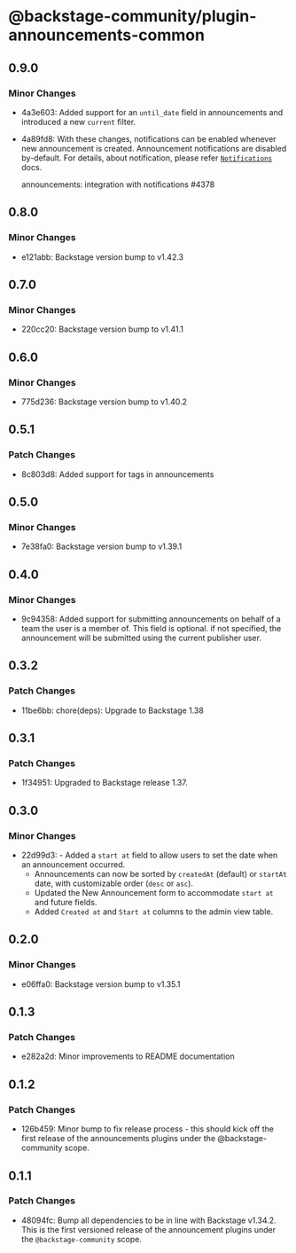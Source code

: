 # @backstage-community/plugin-announcements-common

## 0.9.0

### Minor Changes

- 4a3e603: Added support for an `until_date` field in announcements and introduced a new `current` filter.
- 4a89fd8: With these changes, notifications can be enabled whenever new announcement is created. Announcement notifications are disabled by-default. For details, about notification, please refer [`Notifications`](https://backstage.io/docs/notifications/) docs.

  announcements: integration with notifications #4378

## 0.8.0

### Minor Changes

- e121abb: Backstage version bump to v1.42.3

## 0.7.0

### Minor Changes

- 220cc20: Backstage version bump to v1.41.1

## 0.6.0

### Minor Changes

- 775d236: Backstage version bump to v1.40.2

## 0.5.1

### Patch Changes

- 8c803d8: Added support for tags in announcements

## 0.5.0

### Minor Changes

- 7e38fa0: Backstage version bump to v1.39.1

## 0.4.0

### Minor Changes

- 9c94358: Added support for submitting announcements on behalf of a team the user is a member of.
  This field is optional. if not specified, the announcement will be submitted using the current publisher user.

## 0.3.2

### Patch Changes

- 11be6bb: chore(deps): Upgrade to Backstage 1.38

## 0.3.1

### Patch Changes

- 1f34951: Upgraded to Backstage release 1.37.

## 0.3.0

### Minor Changes

- 22d99d3: - Added a `start at` field to allow users to set the date when an announcement occurred.
  - Announcements can now be sorted by `createdAt` (default) or `startAt` date, with customizable order (`desc` or `asc`).
  - Updated the New Announcement form to accommodate `start at` and future fields.
  - Added `Created at` and `Start at` columns to the admin view table.

## 0.2.0

### Minor Changes

- e06ffa0: Backstage version bump to v1.35.1

## 0.1.3

### Patch Changes

- e282a2d: Minor improvements to README documentation

## 0.1.2

### Patch Changes

- 126b459: Minor bump to fix release process - this should kick off the first release of the announcements plugins under the @backstage-community scope.

## 0.1.1

### Patch Changes

- 48094fc: Bump all dependencies to be in line with Backstage v1.34.2. This is the first versioned release of the announcement plugins under the `@backstage-community` scope.
